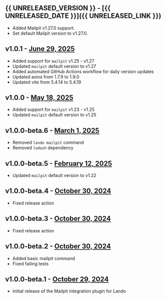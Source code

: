 ## {{ UNRELEASED_VERSION }} - [{{ UNRELEASED_DATE }}]({{ UNRELEASED_LINK }})

* Added Mailpit v1.27.0 support.
* Set default Mailpit version to v1.27.0.
## v1.0.1 - [June 29, 2025](https://github.com/lando/mailpit/releases/tag/v1.0.1)

- Added support for `mailpit` v1.25 - v1.27
- Updated `mailpit` default version to v1.27
- Added automated GitHub Actions workflow for daily version updates
- Updated axios from 1.7.9 to 1.9.0
- Updated vite from 5.4.14 to 5.4.19

## v1.0.0 - [May 18, 2025](https://github.com/lando/mailpit/releases/tag/v1.0.0)

- Added support for `mailpit` v1.23 - v1.25
- Updated `mailpit` default version to v1.25

## v1.0.0-beta.6 - [March 1, 2025](https://github.com/lando/mailpit/releases/tag/v1.0.0-beta.6)

- Removed `lando mailpit` command
- Removed `lodash` dependency

## v1.0.0-beta.5 - [February 12, 2025](https://github.com/lando/mailpit/releases/tag/v1.0.0-beta.5)

- Updated `mailpit` default version to v1.22

## v1.0.0-beta.4 - [October 30, 2024](https://github.com/lando/mailpit/releases/tag/v1.0.0-beta.4)

- Fixed release action

## v1.0.0-beta.3 - [October 30, 2024](https://github.com/lando/mailpit/releases/tag/v1.0.0-beta.3)

- Fixed release action

## v1.0.0-beta.2 - [October 30, 2024](https://github.com/lando/mailpit/releases/tag/v1.0.0-beta.2)

- Added basic mailpit command
- Fixed failing tests

## v1.0.0-beta.1 - [October 29, 2024](https://github.com/lando/mailpit/releases/tag/v1.0.0-beta.1)

- Initial release of the Mailpit integration plugin for Lando
